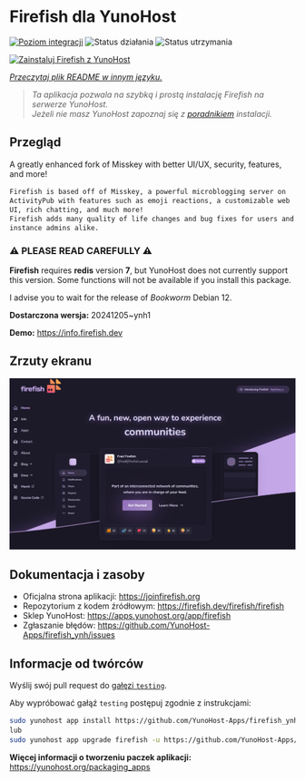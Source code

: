<!--
To README zostało automatycznie wygenerowane przez <https://github.com/YunoHost/apps/tree/master/tools/readme_generator>
Nie powinno być ono edytowane ręcznie.
-->

# Firefish dla YunoHost

[![Poziom integracji](https://apps.yunohost.org/badge/integration/firefish)](https://ci-apps.yunohost.org/ci/apps/firefish/)
![Status działania](https://apps.yunohost.org/badge/state/firefish)
![Status utrzymania](https://apps.yunohost.org/badge/maintained/firefish)

[![Zainstaluj Firefish z YunoHost](https://install-app.yunohost.org/install-with-yunohost.svg)](https://install-app.yunohost.org/?app=firefish)

*[Przeczytaj plik README w innym języku.](./ALL_README.md)*

> *Ta aplikacja pozwala na szybką i prostą instalację Firefish na serwerze YunoHost.*  
> *Jeżeli nie masz YunoHost zapoznaj się z [poradnikiem](https://yunohost.org/install) instalacji.*

## Przegląd


A greatly enhanced fork of Misskey with better UI/UX, security, features, and more!


    Firefish is based off of Misskey, a powerful microblogging server on ActivityPub with features such as emoji reactions, a customizable web UI, rich chatting, and much more!
    Firefish adds many quality of life changes and bug fixes for users and instance admins alike.

### ⚠️ PLEASE READ CAREFULLY ⚠️

**Firefish** requires **redis** version **7**, but YunoHost does not currently support this version.
Some functions will not be available if you install this package.

I advise you to wait for the release of _Bookworm_ Debian 12.

**Dostarczona wersja:** 20241205~ynh1

**Demo:** <https://info.firefish.dev>

## Zrzuty ekranu

![Zrzut ekranu z Firefish](./doc/screenshots/screenshot-firefish.png)

## Dokumentacja i zasoby

- Oficjalna strona aplikacji: <https://joinfirefish.org>
- Repozytorium z kodem źródłowym: <https://firefish.dev/firefish/firefish>
- Sklep YunoHost: <https://apps.yunohost.org/app/firefish>
- Zgłaszanie błędów: <https://github.com/YunoHost-Apps/firefish_ynh/issues>

## Informacje od twórców

Wyślij swój pull request do [gałęzi `testing`](https://github.com/YunoHost-Apps/firefish_ynh/tree/testing).

Aby wypróbować gałąź `testing` postępuj zgodnie z instrukcjami:

```bash
sudo yunohost app install https://github.com/YunoHost-Apps/firefish_ynh/tree/testing --debug
lub
sudo yunohost app upgrade firefish -u https://github.com/YunoHost-Apps/firefish_ynh/tree/testing --debug
```

**Więcej informacji o tworzeniu paczek aplikacji:** <https://yunohost.org/packaging_apps>
